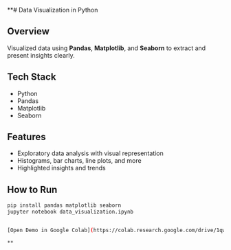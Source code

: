 **#  Data Visualization in Python

##  Overview
Visualized data using **Pandas**, **Matplotlib**, and **Seaborn** to extract and present insights clearly.

##  Tech Stack
- Python
- Pandas
- Matplotlib
- Seaborn

##  Features
- Exploratory data analysis with visual representation
- Histograms, bar charts, line plots, and more
- Highlighted insights and trends

##  How to Run
```bash
pip install pandas matplotlib seaborn
jupyter notebook data_visualization.ipynb


[Open Demo in Google Colab](https://colab.research.google.com/drive/1qwBdtsXRzrITKb4WXnfeU8uijx3Y_whv?usp=sharing)

**
